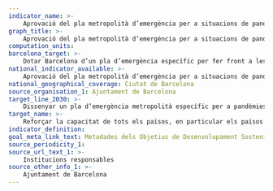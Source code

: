 ```yaml
---
indicator_name: >-
    Aprovació del pla metropolità d’emergència per a situacions de pandèmia
graph_title: >-
    Aprovació del pla metropolità d’emergència per a situacions de pandèmia
computation_units:
barcelona_target: >-
    Dotar Barcelona d’un pla d’emergència específic per fer front a les situacions de pandèmia
national_indicator_available: >-
    Aprovació del pla metropolità d’emergència per a situacions de pandèmia
national_geographical_coverage: Ciutat de Barcelona
source_organisation_1: Ajuntament de Barcelona
target_line_2030: >-
    Dissenyar un pla d’emergència metropolità específic per a pandèmies, que prevegi les actuacions urgents (identificació de locals i espais per reconvertir, adquisició i emmagatzematge de material i equipament de protecció, funcionament dels serveis bàsics, comunicació, etc.), d’acord amb el que estipula el Pacte per la Recuperació de Barcelona
target_name: >-
    Reforçar la capacitat de tots els països, en particular els països en desenvolupament, en matèria d’alerta primerenca, reducció de riscos i gestió dels riscos per a la salut nacional i mundial
indicator_definition:
goal_meta_link_text: Metadades dels Objetius de Desenvolupament Sostenible de les Nacions Unides (pdf 894kB)
source_periodicity_1: 
source_url_text_1: >-
    Institucions responsables
source_other_info_1: >-
    Ajuntament de Barcelona
---
```

